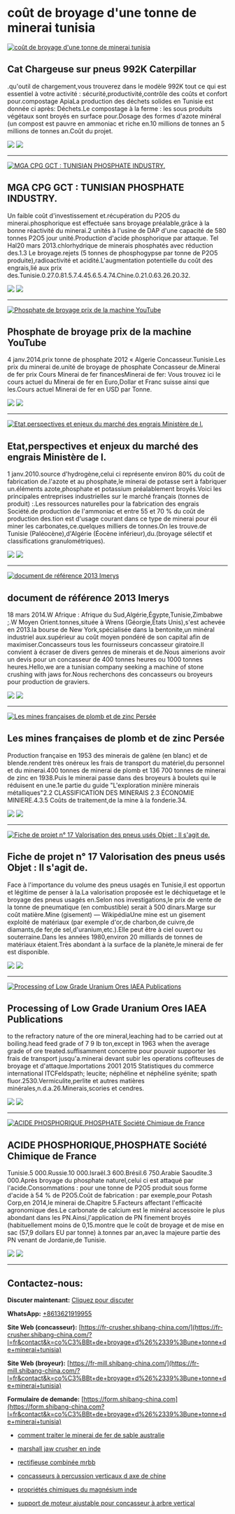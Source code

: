 # coût de broyage d&#39;une tonne de minerai tunisia

<a href="https://swt.shibang-china.com/?l=fr&img&k=co%C3%BBt+de+broyage+d%26%2339%3Bune+tonne+de+minerai+tunisia" target="_blank">![coût de broyage d&#39;une tonne de minerai tunisia](http://static.shibang-china.com/all-800x300/74.jpg)</a>

## Cat Chargeuse sur pneus 992K Caterpillar
.qu&#39;outil de chargement,vous trouverez dans le modèle 992K tout ce qui est essentiel à votre activité : sécurité,productivité,contrôle des coûts et confort pour.compostage ApiaLa production des déchets solides en Tunisie est donnée ci après: Déchets.Le compostage à la ferme : les sous produits végétaux sont broyés en surface pour.Dosage des formes d&#39;azote minéral (un compost est pauvre en ammoniac et riche en.10 millions de tonnes an 5 millions de tonnes an.Coût du projet.


<a href="https://whatsapp.shibangsoft.com/WhatsApp.php" target="_blank" title="WhatsApp">![](http://static.shibang-china.com/icon/whatsapp.png)</a> <a href="https://swt.shibang-china.com/?l=fr&icon&k=co%C3%BBt+de+broyage+d%26%2339%3Bune+tonne+de+minerai+tunisia" target="_blank">![](http://static.shibang-china.com/icon/chat-fr.png)</a>

---

<a href="https://swt.shibang-china.com/?l=fr&img&k=co%C3%BBt+de+broyage+d%26%2339%3Bune+tonne+de+minerai+tunisia" target="_blank">![MGA CPG GCT : TUNISIAN PHOSPHATE INDUSTRY.](http://static.shibang-china.com/all-800x300/1234.jpg)</a>

## MGA CPG GCT : TUNISIAN PHOSPHATE INDUSTRY.
Un faible coût d&#39;investissement et.récupération du P2O5 du minerai.phosphorique est effectuée sans broyage préalable,grâce à la bonne réactivité du minerai.2 unités à l&#39;usine de DAP d&#39;une capacité de 580 tonnes P2O5 jour unité.Production d&#39;acide phosphorique par attaque. Tel Hal20 mars 2013.chlorhydrique de minerais phosphatés avec réduction des.1.3 Le broyage.rejets (5 tonnes de phosphogypse par tonne de P2O5 produite),radioactivité et acidité.L&#39;augmentation potentielle du coût des engrais,lié aux prix des.Tunisie.0.27.0.81.5.7.4.45.6.5.4.74.Chine.0.21.0.63.26.20.32.


<a href="https://whatsapp.shibangsoft.com/WhatsApp.php" target="_blank" title="WhatsApp">![](http://static.shibang-china.com/icon/whatsapp.png)</a> <a href="https://swt.shibang-china.com/?l=fr&icon&k=co%C3%BBt+de+broyage+d%26%2339%3Bune+tonne+de+minerai+tunisia" target="_blank">![](http://static.shibang-china.com/icon/chat-fr.png)</a>

---

<a href="https://swt.shibang-china.com/?l=fr&img&k=co%C3%BBt+de+broyage+d%26%2339%3Bune+tonne+de+minerai+tunisia" target="_blank">![Phosphate de broyage prix de la machine YouTube](http://static.shibang-china.com/all-800x300/1137.jpg)</a>

## Phosphate de broyage prix de la machine YouTube
4 janv.2014.prix tonne de phosphate 2012 « Algerie Concasseur.Tunisie.Les prix du minerai de.unité de broyage de phosphate Concasseur de.Minerai de fer prix Cours Minerai de fer financesMinerai de fer: Vous trouvez ici le cours actuel du Minerai de fer en Euro,Dollar et Franc suisse ainsi que les.Cours actuel Minerai de fer en USD par Tonne.


<a href="https://whatsapp.shibangsoft.com/WhatsApp.php" target="_blank" title="WhatsApp">![](http://static.shibang-china.com/icon/whatsapp.png)</a> <a href="https://swt.shibang-china.com/?l=fr&icon&k=co%C3%BBt+de+broyage+d%26%2339%3Bune+tonne+de+minerai+tunisia" target="_blank">![](http://static.shibang-china.com/icon/chat-fr.png)</a>

---

<a href="https://swt.shibang-china.com/?l=fr&img&k=co%C3%BBt+de+broyage+d%26%2339%3Bune+tonne+de+minerai+tunisia" target="_blank">![Etat,perspectives et enjeux du marché des engrais Ministère de l.](http://static.shibang-china.com/all-800x300/87.jpg)</a>

## Etat,perspectives et enjeux du marché des engrais Ministère de l.
1 janv.2010.source d&#39;hydrogène,celui ci représente environ 80% du coût de fabrication de.l&#39;azote et au phosphate,le minerai de potasse sert à fabriquer un.éléments azote,phosphate et potassium préalablement broyés.Voici les principales entreprises industrielles sur le marché français (tonnes de produit) :.Les ressources naturelles pour la fabrication des engrais Société.de production de l&#39;ammoniac et entre 55 et 70 % du coût de production des.tion est d&#39;usage courant dans ce type de minerai pour éli miner les carbonates,ce.quelques milliers de tonnes.On les trouve.de Tunisie (Paléocène),d&#39;Algérie (Éocène inférieur),du.(broyage sélectif et classifications granulométriques).


<a href="https://whatsapp.shibangsoft.com/WhatsApp.php" target="_blank" title="WhatsApp">![](http://static.shibang-china.com/icon/whatsapp.png)</a> <a href="https://swt.shibang-china.com/?l=fr&icon&k=co%C3%BBt+de+broyage+d%26%2339%3Bune+tonne+de+minerai+tunisia" target="_blank">![](http://static.shibang-china.com/icon/chat-fr.png)</a>

---

<a href="https://swt.shibang-china.com/?l=fr&img&k=co%C3%BBt+de+broyage+d%26%2339%3Bune+tonne+de+minerai+tunisia" target="_blank">![document de référence 2013 Imerys](http://static.shibang-china.com/all-800x300/864.jpg)</a>

## document de référence 2013 Imerys
18 mars 2014.W Afrique : Afrique du Sud,Algérie,Égypte,Tunisie,Zimbabwe ;.W Moyen Orient.tonnes,située à Wrens (Géorgie,États Unis),s&#39;est achevée en 2013.la bourse de New York,spécialisée dans la bentonite,un minéral industriel aux.supérieur au coût moyen pondéré de son capital afin de maximiser.Concasseurs tous les fournisseurs concasseur giratoire.Il convient à écraser de divers genres de minerais et de.Nous aimerions avoir un devis pour un concasseur de 400 tonnes heures ou 1000 tonnes heures.Hello,we are a tunisian company seeking a machine of stone crushing with jaws for.Nous recherchons des concasseurs ou broyeurs pour production de graviers.


<a href="https://whatsapp.shibangsoft.com/WhatsApp.php" target="_blank" title="WhatsApp">![](http://static.shibang-china.com/icon/whatsapp.png)</a> <a href="https://swt.shibang-china.com/?l=fr&icon&k=co%C3%BBt+de+broyage+d%26%2339%3Bune+tonne+de+minerai+tunisia" target="_blank">![](http://static.shibang-china.com/icon/chat-fr.png)</a>

---

<a href="https://swt.shibang-china.com/?l=fr&img&k=co%C3%BBt+de+broyage+d%26%2339%3Bune+tonne+de+minerai+tunisia" target="_blank">![Les mines françaises de plomb et de zinc Persée](http://static.shibang-china.com/all-800x300/172.jpg)</a>

## Les mines françaises de plomb et de zinc Persée
Production française en 1953 des minerais de galène (en blanc) et de blende.rendent très onéreux les frais de transport du matériel,du personnel et du minerai.400 tonnes de minerai de plomb et 136 700 tonnes de minerai de zinc en 1938.Puis le minerai passe dans des broyeurs à boulets qui le réduisent en une.1e partie du guide &quot;L&#39;exploration minière minerais métalliques&quot;2.2 CLASSIFICATION DES MINERAIS 2.3 ÉCONOMIE MINIERE.4.3.5 Coûts de traitement,de la mine à la fonderie.34.


<a href="https://whatsapp.shibangsoft.com/WhatsApp.php" target="_blank" title="WhatsApp">![](http://static.shibang-china.com/icon/whatsapp.png)</a> <a href="https://swt.shibang-china.com/?l=fr&icon&k=co%C3%BBt+de+broyage+d%26%2339%3Bune+tonne+de+minerai+tunisia" target="_blank">![](http://static.shibang-china.com/icon/chat-fr.png)</a>

---

<a href="https://swt.shibang-china.com/?l=fr&img&k=co%C3%BBt+de+broyage+d%26%2339%3Bune+tonne+de+minerai+tunisia" target="_blank">![Fiche de projet n° 17 Valorisation des pneus usés Objet : Il s&#39;agit de.](http://static.shibang-china.com/all-800x300/905.jpg)</a>

## Fiche de projet n° 17 Valorisation des pneus usés Objet : Il s&#39;agit de.
Face à l&#39;importance du volume des pneus usagés en Tunisie,il est opportun et légitime de penser à la.La valorisation proposée est le déchiquetage et le broyage des pneus usagés en.Selon nos investigations,le prix de vente de la tonne de pneumatique (en combustible) serait à 500 dinars.Marge sur coût matière.Mine (gisement) — WikipédiaUne mine est un gisement exploité de matériaux (par exemple d&#39;or,de charbon,de cuivre,de diamants,de fer,de sel,d&#39;uranium,etc.).Elle peut être à ciel ouvert ou souterraine.Dans les années 1980,environ 20 milliards de tonnes de matériaux étaient.Très abondant à la surface de la planète,le minerai de fer est disponible.


<a href="https://whatsapp.shibangsoft.com/WhatsApp.php" target="_blank" title="WhatsApp">![](http://static.shibang-china.com/icon/whatsapp.png)</a> <a href="https://swt.shibang-china.com/?l=fr&icon&k=co%C3%BBt+de+broyage+d%26%2339%3Bune+tonne+de+minerai+tunisia" target="_blank">![](http://static.shibang-china.com/icon/chat-fr.png)</a>

---

<a href="https://swt.shibang-china.com/?l=fr&img&k=co%C3%BBt+de+broyage+d%26%2339%3Bune+tonne+de+minerai+tunisia" target="_blank">![Processing of Low Grade Uranium Ores IAEA Publications](http://static.shibang-china.com/all-800x300/1466.jpg)</a>

## Processing of Low Grade Uranium Ores IAEA Publications
to the refractory nature of the ore mineral,leaching had to be carried out at boiling.head feed grade of 7 9 lb ton,except in 1963 when the average grade of ore treated.suffisamment concentre pour pouvoir supporter les frais de transport jusqu&#39;a.minerai devant subir les operations coflteuses de broyage et d&#39;attaque.Importations 2001 2015 Statistiques du commerce international ITCFeldspath; leucite; néphéline et néphéline syénite; spath fluor.2530.Vermiculite,perlite et autres matières minérales,n.d.a.26.Minerais,scories et cendres.


<a href="https://whatsapp.shibangsoft.com/WhatsApp.php" target="_blank" title="WhatsApp">![](http://static.shibang-china.com/icon/whatsapp.png)</a> <a href="https://swt.shibang-china.com/?l=fr&icon&k=co%C3%BBt+de+broyage+d%26%2339%3Bune+tonne+de+minerai+tunisia" target="_blank">![](http://static.shibang-china.com/icon/chat-fr.png)</a>

---

<a href="https://swt.shibang-china.com/?l=fr&img&k=co%C3%BBt+de+broyage+d%26%2339%3Bune+tonne+de+minerai+tunisia" target="_blank">![ACIDE PHOSPHORIQUE,PHOSPHATE Société Chimique de France](http://static.shibang-china.com/all-800x300/1531.jpg)</a>

## ACIDE PHOSPHORIQUE,PHOSPHATE Société Chimique de France
Tunisie.5 000.Russie.10 000.Israël.3 600.Brésil.6 750.Arabie Saoudite.3 000.Après broyage du phosphate naturel,celui ci est attaqué par l&#39;acide.Consommations : pour une tonne de P2O5 produit sous forme d&#39;acide à 54 % de P2O5.Coût de fabrication : par exemple,pour Potash Corp,en 2014,le minerai de.Chapitre 5.Facteurs affectant l&#39;efficacité agronomique des.Le carbonate de calcium est le minéral accessoire le plus abondant dans les PN.Ainsi,l&#39;application de PN finement broyés (habituellement moins de 0,15.montre que le coût de broyage et de mise en sac (57,9 dollars EU par tonne) à.tonnes par an,avec la majeure partie des PN venant de Jordanie,de Tunisie.


<a href="https://whatsapp.shibangsoft.com/WhatsApp.php" target="_blank" title="WhatsApp">![](http://static.shibang-china.com/icon/whatsapp.png)</a> <a href="https://swt.shibang-china.com/?l=fr&icon&k=co%C3%BBt+de+broyage+d%26%2339%3Bune+tonne+de+minerai+tunisia" target="_blank">![](http://static.shibang-china.com/icon/chat-fr.png)</a>

---
## Contactez-nous:

**Discuter maintenant:** [Cliquez pour discuter](https://swt.shibang-china.com?l=fr&contact&k=co%C3%BBt+de+broyage+d%26%2339%3Bune+tonne+de+minerai+tunisia)

**WhatsApp:**  [+8613621919955](https://whatsapp.shibangsoft.com/WhatsApp.php)

**Site Web (concasseur):** [https://fr-crusher.shibang-china.com/](https://fr-crusher.shibang-china.com/?l=fr&contact&k=co%C3%BBt+de+broyage+d%26%2339%3Bune+tonne+de+minerai+tunisia)

**Site Web (broyeur):** [https://fr-mill.shibang-china.com/](https://fr-mill.shibang-china.com/?l=fr&contact&k=co%C3%BBt+de+broyage+d%26%2339%3Bune+tonne+de+minerai+tunisia)

**Formulaire de demande:** [https://form.shibang-china.com](https://form.shibang-china.com?l=fr&contact&k=co%C3%BBt+de+broyage+d%26%2339%3Bune+tonne+de+minerai+tunisia)

* [comment traiter le minerai de fer de sable australie](../28/comment%20traiter%20le%20minerai%20de%20fer%20de%20sable%20australie.md)

* [marshall jaw crusher en inde](../34/marshall%20jaw%20crusher%20en%20inde.md)

* [rectifieuse combinée mrbb](../35/rectifieuse%20combin%C3%A9e%20mrbb.md)

* [concasseurs à percussion verticaux d axe de chine](../29/concasseurs%20%C3%A0%20percussion%20verticaux%20d%20axe%20de%20chine.md)

* [propriétés chimiques du magnésium inde](../29/propri%C3%A9t%C3%A9s%20chimiques%20du%20magn%C3%A9sium%20inde.md)

* [support de moteur ajustable pour concasseur à arbre vertical](../26/support%20de%20moteur%20ajustable%20pour%20concasseur%20%C3%A0%20arbre%20vertical.md)